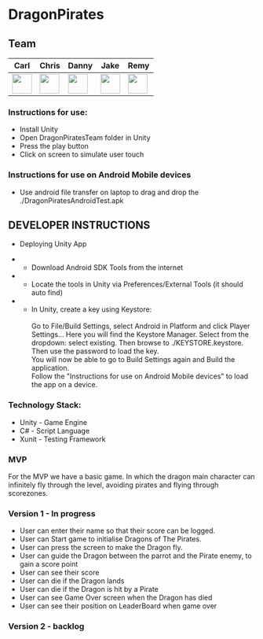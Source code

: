 # DragonPirates

## Team

| Carl | Chris | Danny | Jake | Remy |
| ---- | ----- | ----- | ---- | ---- |
|<a href='https://github.com/carlfjones'><img src='https://user-images.githubusercontent.com/23095774/60434119-56192e00-9bfe-11e9-8156-26105b51e0d7.png' width='40'></a>|<a href='https://github.com/chris-groves'><img src='https://user-images.githubusercontent.com/23095774/60434119-56192e00-9bfe-11e9-8156-26105b51e0d7.png' width='40'></a>|<a href='https://github.com/danielandro'><img src='https://user-images.githubusercontent.com/23095774/60434119-56192e00-9bfe-11e9-8156-26105b51e0d7.png' width='40'></a>|<a href='https://github.com/binaryred01'><img src='https://user-images.githubusercontent.com/23095774/60434119-56192e00-9bfe-11e9-8156-26105b51e0d7.png' width='40'></a>|<a href='https://github.com/indecentdolphin'><img src='https://user-images.githubusercontent.com/23095774/60434119-56192e00-9bfe-11e9-8156-26105b51e0d7.png' width='40'></a>|

### Instructions for use:

* Install Unity
* Open DragonPiratesTeam folder in Unity
* Press the play button
* Click on screen to simulate user touch

### Instructions for use on Android Mobile devices

* Use android file transfer on laptop to drag and drop the ./DragonPiratesAndroidTest.apk

## DEVELOPER INSTRUCTIONS

* Deploying Unity App
- - Download Android SDK Tools from the internet
- - Locate the tools in Unity via Preferences/External Tools (it should auto find)
- - In Unity, create a key using Keystore: <br> <br> Go to File/Build Settings, select Android in Platform and click Player Settings... Here you will find the Keystore Manager. Select from the dropdown: select existing. Then browse to ./KEYSTORE.keystore. <br> Then use the password to load the key. <br> You will now be able to go to Build Settings again and Build the application. <br> Follow the "Instructions for use on Android Mobile devices" to load the app on a device.




### Technology Stack:

* Unity - Game Engine
* C# - Script Language
* Xunit - Testing Framework

### MVP

For the MVP we have a basic game. In which the dragon main character can infinitely fly through the level, avoiding pirates and flying through scorezones.

### Version 1 - In progress

- User can enter their name so that their score can be logged.
- User can Start game to initialise Dragons of The Pirates.
- User can press the screen to make the Dragon fly.
- User can guide the Dragon between the parrot and the Pirate enemy, to gain a score point
- User can see their score
- User can die if the Dragon lands
- User can die if the Dragon is hit by a Pirate
- User can see Game Over screen when the Dragon has died
- User can see their position on LeaderBoard when game over

### Version 2 - backlog
